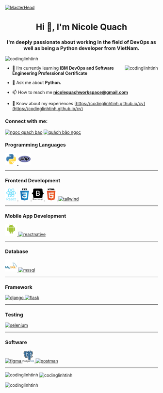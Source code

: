 [![MasterHead](https://cdn.faun.dev/prod/media/public/original_images/devOps-cloud-native.gif)]()

<h1 align="center">Hi 👋, I'm Nicole Quach</h1>
<h3 align="center">I'm deeply passionate about working in the field of DevOps as well as being a Python developer from VietNam.</h3>


<p align="left"> <img src="https://komarev.com/ghpvc/?username=codinglinhtinh&label=Profile%20views&color=0e75b6&style=flat" alt="codinglinhtinh" /> </p>
<img align="right" src="https://scontent.fsgn19-1.fna.fbcdn.net/v/t39.30808-6/326435823_901607080978567_1867971604182639360_n.jpg?_nc_cat=111&ccb=1-7&_nc_sid=174925&_nc_ohc=7bX9ZKw-dXQAX9ukisT&_nc_ht=scontent.fsgn19-1.fna&oh=00_AfDUcQVo_UimFbqzGwgoVycCzJejw4qTdflzDV4FOx1aOg&oe=648BA629" alt="codinglinhtinh" /> 

- 🌱 I’m currently learning **IBM DevOps and Software Engineering Professional Certificate**

- 💬 Ask me about **Python.**

- 📫 How to reach me **<nicolequachworkspace@gmail.com>**

- 📄 Know about my experiences [https://codinglinhtinh.github.io/cv](https://codinglinhtinh.github.io/cv)


<h3 align="left">Connect with me:</h3>
<p align="left">
    <a href="https://linkedin.com/in/ngoc quach bao" target="blank">
        <img align="center" src="https://raw.githubusercontent.com/rahuldkjain/github-profile-readme-generator/master/src/images/icons/Social/linked-in-alt.svg" alt="ngoc quach bao" height="30" width="40" />
        </a>
    <a href="https://fb.com/quách bảo ngọc" target="blank">
    <img align="center" src="https://raw.githubusercontent.com/rahuldkjain/github-profile-readme-generator/master/src/images/icons/Social/facebook.svg" alt="quách bảo ngọc" height="30" width="40" />
    </a>
</p>

<h3 align="left">Programming Languages</h3>
<p align="left">
    <a href="https://www.python.org" target="_blank" rel="noreferrer"> 
        <img src="https://raw.githubusercontent.com/devicons/devicon/master/icons/python/python-original.svg" alt="python" width="40" height="40"/> 
    </a>
    <a href="https://www.php.net" target="_blank" rel="noreferrer"> 
        <img src="https://raw.githubusercontent.com/devicons/devicon/master/icons/php/php-original.svg" alt="php" width="40" height="40"/> 
    </a>
</p>
<hr>

<h3 align="left">Frontend Development</h3>
<p align="left">
    <a href="https://reactjs.org/" target="_blank" rel="noreferrer"> 
        <img src="https://raw.githubusercontent.com/devicons/devicon/master/icons/react/react-original-wordmark.svg" alt="react" width="40" height="40"/> 
    </a> 
    <a href="https://www.w3schools.com/css/" target="_blank" rel="noreferrer"> 
        <img src="https://raw.githubusercontent.com/devicons/devicon/master/icons/css3/css3-original-wordmark.svg" alt="css3" width="40" height="40"/> 
    </a>
    <a href="https://getbootstrap.com" target="_blank" rel="noreferrer"> 
        <img src="https://raw.githubusercontent.com/devicons/devicon/master/icons/bootstrap/bootstrap-plain-wordmark.svg" alt="bootstrap" width="40" height="40"/> 
    </a> 
    <a href="https://www.w3.org/html/" target="_blank" rel="noreferrer"> 
        <img src="https://raw.githubusercontent.com/devicons/devicon/master/icons/html5/html5-original-wordmark.svg" alt="html5" width="40" height="40"/> 
    </a>
    <a href="https://tailwindcss.com/" target="_blank" rel="noreferrer"> 
        <img src="https://www.vectorlogo.zone/logos/tailwindcss/tailwindcss-icon.svg" alt="tailwind" width="40" height="40"/> 
    </a>
</p>
<hr>

<h3 align="left">Mobile App Development</h3>
<p align="left">
    <a href="https://developer.android.com" target="_blank" rel="noreferrer"> 
        <img src="https://raw.githubusercontent.com/devicons/devicon/master/icons/android/android-original-wordmark.svg" alt="android" width="40" height="40"/> 
    </a>
    <a href="https://reactnative.dev/" target="_blank" rel="noreferrer"> 
        <img src="https://reactnative.dev/img/header_logo.svg" alt="reactnative" width="40" height="40"/> 
    </a>
</p>
<hr>

<h3 align="left">Database</h3>
<p align="left">
<a href="https://www.mysql.com/" target="_blank" rel="noreferrer"> 
    <img src="https://raw.githubusercontent.com/devicons/devicon/master/icons/mysql/mysql-original-wordmark.svg" alt="mysql" width="40" height="40"/>
</a>
<a href="https://www.microsoft.com/en-us/sql-server" target="_blank" rel="noreferrer"> 
    <img src="https://www.svgrepo.com/show/303229/microsoft-sql-server-logo.svg" alt="mssql" width="40" height="40"/> 
</a>
</p>
<hr>

<h3 align="left">Framework</h3>
<p align="left">
    <a href="https://www.djangoproject.com/" target="_blank" rel="noreferrer"> 
    <img src="https://cdn.worldvectorlogo.com/logos/django.svg" alt="django" width="40" height="40"/> 
    </a>

<a href="https://flask.palletsprojects.com/" target="_blank" rel="noreferrer"> 
    <img src="https://www.vectorlogo.zone/logos/pocoo_flask/pocoo_flask-icon.svg" alt="flask" width="40" height="40"/> 
</a>
</p>
<hr>

<h3 align="left">Testing</h3>
<p align="left">
<a href="https://www.selenium.dev" target="_blank" rel="noreferrer"> 
    <img src="https://raw.githubusercontent.com/detain/svg-logos/780f25886640cef088af994181646db2f6b1a3f8/svg/selenium-logo.svg" alt="selenium" width="40" height="40"/> 
</a>
</p>
<hr>

<h3 align="left">Software</h3>
<p align="left">
<a href="https://www.figma.com/" target="_blank" rel="noreferrer"> 
<img src="https://www.vectorlogo.zone/logos/figma/figma-icon.svg" alt="figma" width="40" height="40"/> 
</a> 
<a href="https://www.postgresql.org" target="_blank" rel="noreferrer"> 
    <img src="https://raw.githubusercontent.com/devicons/devicon/master/icons/postgresql/postgresql-original-wordmark.svg" alt="postgresql" width="40" height="40"/> </a> <a href="https://postman.com" target="_blank" rel="noreferrer"> 
    <img src="https://www.vectorlogo.zone/logos/getpostman/getpostman-icon.svg" alt="postman" width="40" height="40"/> 
</a> 
</p>
<hr>

<p>
    <img align="left" src="https://github-readme-stats.vercel.app/api/top-langs?username=codinglinhtinh&show_icons=true&locale=en&layout=compact" alt="codinglinhtinh" />
</p>

<p>&nbsp;<img align="center" src="https://github-readme-stats.vercel.app/api?username=codinglinhtinh&show_icons=true&locale=en" alt="codinglinhtinh" /></p>

<p><img align="center" src="https://github-readme-streak-stats.herokuapp.com/?user=codinglinhtinh&" alt="codinglinhtinh" /></p>

